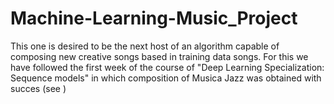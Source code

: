 # Machine-Learning-Music_Project

This one is desired to be the next host of an algorithm capable of composing new creative songs based in training data songs. For this we have followed the first week of the course of "Deep Learning Specialization: Sequence models" in which composition of Musica Jazz was obtained with succes (see )
